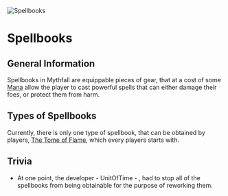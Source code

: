 ![Spellbooks](../../images/items/spellbooks.png)
# Spellbooks

## General Information
Spellbooks in Mythfall are equippable pieces of gear, that at a cost of some [Mana]() allow the player to cast powerful spells that can either damage their foes, or protect them from harm.

## Types of Spellbooks
Currently, there is only one type of spellbook, that can be obtained by players, [The Tome of Flame](./tomeOFlame.md), which every players starts with.

## Trivia
- At one point, the developer - UnitOfTime - , had to stop all of the spellbooks from being obtainable for the purpose of reworking them.
